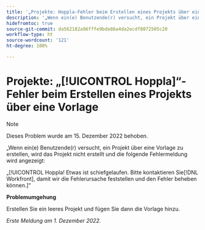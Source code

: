 ```yaml
---
title: '„Projekte: Hoppla-Fehler beim Erstellen eines Projekts über eine Vorlage“'
description: '„Wenn ein(e) Benutzende(r) versucht, ein Projekt über eine Vorlage zu erstellen, wird das Projekt nicht erstellt und die folgende Fehlermeldung wird angezeigt: Hoppla! Etwas ist schiefgelaufen. Bitte kontaktieren Sie Workfront, damit wir die Fehlerursache feststellen und den Fehler beheben können.“'
hidefromtoc: true
source-git-commit: da562182a96fffe9bde86a4da2ecdf8072505c20
workflow-type: ht
source-wordcount: '121'
ht-degree: 100%

---
```



# Projekte: „[!UICONTROL Hoppla]“-Fehler beim Erstellen eines Projekts über eine Vorlage

>[!NOTE]
>
>Dieses Problem wurde am 15. Dezember 2022 behoben.

„Wenn ein(e) Benutzende(r) versucht, ein Projekt über eine Vorlage zu erstellen, wird das Projekt nicht erstellt und die folgende Fehlermeldung wird angezeigt:

„[!UICONTROL Hoppla! Etwas ist schiefgelaufen. Bitte kontaktieren Sie[!DNL Workfront], damit wir die Fehlerursache feststellen und den Fehler beheben können.]“

**Problemumgehung**

Erstellen Sie ein leeres Projekt und fügen Sie dann die Vorlage hinzu.

_Erste Meldung am 1. Dezember 2022._

